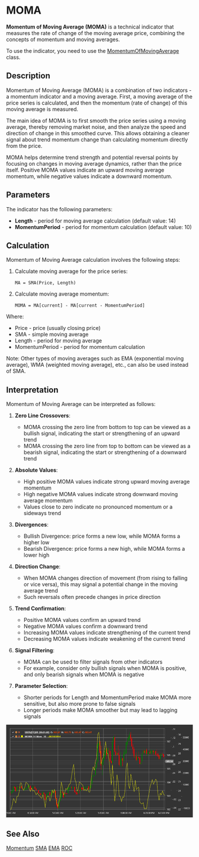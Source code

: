 # MOMA

**Momentum of Moving Average (MOMA)** is a technical indicator that measures the rate of change of the moving average price, combining the concepts of momentum and moving averages.

To use the indicator, you need to use the [MomentumOfMovingAverage](xref:StockSharp.Algo.Indicators.MomentumOfMovingAverage) class.

## Description

Momentum of Moving Average (MOMA) is a combination of two indicators - a momentum indicator and a moving average. First, a moving average of the price series is calculated, and then the momentum (rate of change) of this moving average is measured.

The main idea of MOMA is to first smooth the price series using a moving average, thereby removing market noise, and then analyze the speed and direction of change in this smoothed curve. This allows obtaining a cleaner signal about trend momentum change than calculating momentum directly from the price.

MOMA helps determine trend strength and potential reversal points by focusing on changes in moving average dynamics, rather than the price itself. Positive MOMA values indicate an upward moving average momentum, while negative values indicate a downward momentum.

## Parameters

The indicator has the following parameters:
- **Length** - period for moving average calculation (default value: 14)
- **MomentumPeriod** - period for momentum calculation (default value: 10)

## Calculation

Momentum of Moving Average calculation involves the following steps:

1. Calculate moving average for the price series:
   ```
   MA = SMA(Price, Length)
   ```

2. Calculate moving average momentum:
   ```
   MOMA = MA[current] - MA[current - MomentumPeriod]
   ```

Where:
- Price - price (usually closing price)
- SMA - simple moving average
- Length - period for moving average
- MomentumPeriod - period for momentum calculation

Note: Other types of moving averages such as EMA (exponential moving average), WMA (weighted moving average), etc., can also be used instead of SMA.

## Interpretation

Momentum of Moving Average can be interpreted as follows:

1. **Zero Line Crossovers**:
   - MOMA crossing the zero line from bottom to top can be viewed as a bullish signal, indicating the start or strengthening of an upward trend
   - MOMA crossing the zero line from top to bottom can be viewed as a bearish signal, indicating the start or strengthening of a downward trend

2. **Absolute Values**:
   - High positive MOMA values indicate strong upward moving average momentum
   - High negative MOMA values indicate strong downward moving average momentum
   - Values close to zero indicate no pronounced momentum or a sideways trend

3. **Divergences**:
   - Bullish Divergence: price forms a new low, while MOMA forms a higher low
   - Bearish Divergence: price forms a new high, while MOMA forms a lower high

4. **Direction Change**:
   - When MOMA changes direction of movement (from rising to falling or vice versa), this may signal a potential change in the moving average trend
   - Such reversals often precede changes in price direction

5. **Trend Confirmation**:
   - Positive MOMA values confirm an upward trend
   - Negative MOMA values confirm a downward trend
   - Increasing MOMA values indicate strengthening of the current trend
   - Decreasing MOMA values indicate weakening of the current trend

6. **Signal Filtering**:
   - MOMA can be used to filter signals from other indicators
   - For example, consider only bullish signals when MOMA is positive, and only bearish signals when MOMA is negative

7. **Parameter Selection**:
   - Shorter periods for Length and MomentumPeriod make MOMA more sensitive, but also more prone to false signals
   - Longer periods make MOMA smoother but may lead to lagging signals

![indicator_momentum_of_moving_average](../../../../images/indicator_momentum_of_moving_average.png)

## See Also

[Momentum](momentum.md)
[SMA](sma.md)
[EMA](ema.md)
[ROC](roc.md)